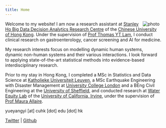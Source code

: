 ```yaml
---
title: Home
---
```


[<img src="/photo3.jpg" style="max-width:25%;min-width:60px;float:right;" alt="photo" />](https://www.yueyangyi.com)

Welcome to my website! I am now a research assistant at [Stanley Ho Big Data Decision Analytics Research Centre](https://www.bdda.cuhk.edu.hk/) of the [Chinese University of Hong Kong](https://cuhk.edu.hk/english/index.html). Under the supervision of [Prof Thomas YT Lam](https://www.nur.cuhk.edu.hk/people/professoriate-academic-staff/professor-lam-yuen-tung-thomas/), I conduct clinical research on gastroenterology, cancer screening and AI for medicine. 

My research interests focus on modelling dynamic human systems, dynamic non-human systems and their various interactions. I look forward to applying state-of-the-art statistical methods into evidence-based interdisciplinary research. 

Prior to my stay in Hong Kong, I completed a MSc in Statistics and Data Science at [Katholieke Universiteit Leuven](https://www.kuleuven.be/english/kuleuven/index.html), a MSc Earthquake Engineering with Disaster Management at [University College London](https://www.ucl.ac.uk/) and a BEng Civil Engineering at the [University of Sheffield](https://www.sheffield.ac.uk/), and conducted research at [Water Equity Lab](https://faculty.sites.uci.edu/allaire/) of the [University of California, Irvine](https://uci.edu/), under the supervision of [Prof Maura Allaire](https://faculty.sites.uci.edu/allaire/).

yueyangyi [at] cuhk [dot] edu [dot] hk

[Twitter](https://twitter.com/yi_yueyang) | [Github](https://github.com/yueyangyi)

&nbsp;
&nbsp;
&nbsp;
&nbsp;
&nbsp;

<script type='text/javascript' id='clustrmaps' src='//cdn.clustrmaps.com/map_v2.js?cl=ffffff&w=150&t=tt&d=vpRuEGiwNJFHDqzy4nbmCqN-_wwXb0yht48PUFC1DCo&co=2d78ad&cmo=3acc3a&cmn=ff5353&ct=ffffff'></script>